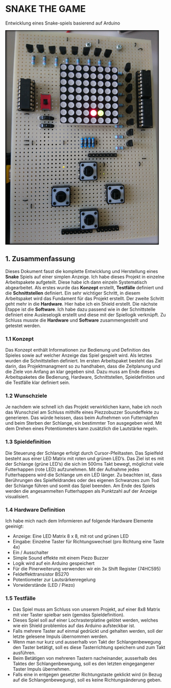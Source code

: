 # SNAKE THE GAME

Entwicklung eines Snake-spiels basierend auf Arduino

![Snake Shield](https://github.com/YodaCh96/Arduino/blob/master/Snake/images/snake_shield.PNG)

## 1. Zusammenfassung

Dieses Dokument fasst die komplette Entwicklung und Herstellung eines **Snake** Spiels auf einer simplen Anzeige. Ich habe dieses Projekt in einzelne Arbeitspakete aufgeteilt. 
Diese habe ich dann einzeln Systematisch abgearbeitet. Als erstes wurde das **Konzept** erstellt, **Testfälle** definiert und die **Schnittstellen** definiert. 
Ein sehr wichtiger Schritt, in diesem Arbeitspaket wird das Fundament für das Projekt erstellt. Der zweite Schritt geht mehr in die **Hardware**. Hier habe ich ein Shield erstellt. 
Die nächste Etappe ist die **Software**. Ich habe dazu passend wie in der Schnittstelle definiert eine Ausleselogik erstellt und diese mit der Spiellogik verknüpft.
Zu Schluss musste die **Hardware** und **Software** zusammengestellt und getestet werden.

### 1.1 Konzept

Das Konzept enthält Informationen zur Bedienung und Definition des Spieles sowie auf welcher Anzeige das Spiel gespielt wird. Als letztes wurden die Schnittstellen definiert. 
Im ersten Arbeitspaket besteht das Ziel darin, das Projektmanagment so zu handhaben, dass die Zeitplanung und die Ziele von Anfang an klar gegeben sind. 
Dazu muss am Ende dieses Arbeitspaketes die Bedienung, Hardware, Schnittstellen, Spieldefinition und die Testfälle klar definiert sein. 

### 1.2 Wunschziele

Je nachdem wie schnell ich das Projekt verwirklichen kann, habe ich noch das Wunschziel am Schluss mithilfe eines Piezzobuzzer Soundeffekte zu generieren. 
Das würde heissen, dass beim Aufnehmen von Futternäpfen und beim Sterben der Schlange, ein bestimmter Ton ausgegeben wird. 
Mit dem Drehen eines Potentiometers kann zusätzlich die Lautstärke regeln.

### 1.3 Spieldefinition

Die Steuerung der Schlange erfolgt durch Cursor-Pfeiltasten. Das Spielfeld besteht aus einer LED Matrix mit roten und grünen LED’s.
Das Ziel ist es mit der Schlange (grüne LED’s) die sich im 500ms Takt bewegt, möglichst viele Futterhappen (rote LED) aufzunehmen.
Mit der Aufnahme jedes Futterhappens wird die Schlange um ein LED länger.
Zu beachten ist, dass Berührungen des Spielfeldrandes oder des eigenen Schwanzes zum Tod der Schlange führen und somit das Spiel beenden. 
Am Ende des Spiels werden die angesammelten Futterhappen als Punktzahl auf der Anzeige visualisiert.  

### 1.4 Hardware Definition

Ich habe mich nach dem Informieren auf folgende Hardware Elemente geeinigt:

* Anzeige: Eine LED Matrix 8 x 8, mit rot und grünen LED
* Eingabe: Einzelne Taster für Richtungswechsel (pro Richtung eine Taste 4x)
* Ein / Ausschalter
* Simple Sound effekte mit einem Piezo Buzzer
* Logik wird auf ein Arduino gespeichert
* Für die Pinerweiterung verwenden wir ein 3x Shift Register (74HC595)
* Feldeffekttransistor BS270
* Potentiometer zur Lautsrärkenregelung
* Vorwiderstände (LED / Piezo)

### 1.5 Testfälle

* Das Spiel muss am Schluss von unserem Projekt, auf einer 8x8 Matrix mit vier Taster spielbar sein (gemäss Spieldefinition). 
* Dieses Spiel soll auf einer Lochrasterplatine gelötet werden, welches wie ein Shield problemlos auf das Arduino aufsteckbar ist.
* Falls mehrere Taster auf einmal gedrückt und gehalten werden, soll der letzte gelesene Impuls übernommen werden.
* Wenn man nur kurz und ausserhalb von Takt der Schlangenbewegung den Taster betätigt, soll es diese Tasterrichtung speichern und zum Takt ausführen.
* Beim Betätigen von mehreren Tastern nacheinander, ausserhalb des Taktes der Schlangenbewegung, soll es den letzten eingegangener Taster Impuls übernehmen. 
* Falls eine in entgegen gesetzter Richtungstaste geklickt wird (in Bezug auf die Schlangenbewegung), soll es keine Richtungsänderung geben.






